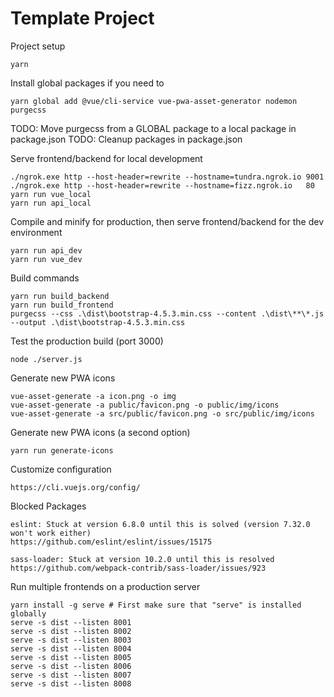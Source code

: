 # Template Project

Project setup
```
yarn
```

Install global packages if you need to
```
yarn global add @vue/cli-service vue-pwa-asset-generator nodemon purgecss
```

TODO: Move purgecss from a GLOBAL package to a local package in package.json
TODO: Cleanup packages in package.json

Serve frontend/backend for local development
```
./ngrok.exe http --host-header=rewrite --hostname=tundra.ngrok.io 9001
./ngrok.exe http --host-header=rewrite --hostname=fizz.ngrok.io   80
yarn run vue_local
yarn run api_local
```

Compile and minify for production, then serve frontend/backend for the dev environment
```
yarn run api_dev
yarn run vue_dev
```

Build commands
```
yarn run build_backend
yarn run build_frontend
purgecss --css .\dist\bootstrap-4.5.3.min.css --content .\dist\**\*.js --output .\dist\bootstrap-4.5.3.min.css
```

Test the production build (port 3000)
```
node ./server.js
```

Generate new PWA icons
```
vue-asset-generate -a icon.png -o img
vue-asset-generate -a public/favicon.png -o public/img/icons
vue-asset-generate -a src/public/favicon.png -o src/public/img/icons
```

Generate new PWA icons (a second option)
```
yarn run generate-icons
```

Customize configuration
```
https://cli.vuejs.org/config/
```

Blocked Packages
```
eslint: Stuck at version 6.8.0 until this is solved (version 7.32.0 won't work either)
https://github.com/eslint/eslint/issues/15175

sass-loader: Stuck at version 10.2.0 until this is resolved
https://github.com/webpack-contrib/sass-loader/issues/923
```

Run multiple frontends on a production server
```
yarn install -g serve # First make sure that "serve" is installed globally
serve -s dist --listen 8001
serve -s dist --listen 8002
serve -s dist --listen 8003
serve -s dist --listen 8004
serve -s dist --listen 8005
serve -s dist --listen 8006
serve -s dist --listen 8007
serve -s dist --listen 8008
```
